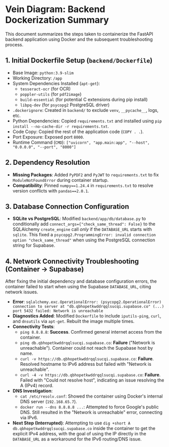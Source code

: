 # Vein Diagram: Backend Dockerization Summary

This document summarizes the steps taken to containerize the FastAPI backend application using Docker and the subsequent troubleshooting process.

## 1. Initial Dockerfile Setup (`backend/Dockerfile`)

-   Base Image: `python:3.9-slim`
-   Working Directory: `/app`
-   System Dependencies Installed (`apt-get`):
    -   `tesseract-ocr` (for OCR)
    -   `poppler-utils` (for `pdf2image`)
    -   `build-essential` (for potential C extensions during pip install)
    -   `libpq-dev` (for `psycopg2` PostgreSQL driver)
-   `.dockerignore`: Created in `backend/` to exclude `venv`, `__pycache__`, logs, etc.
-   Python Dependencies: Copied `requirements.txt` and installed using `pip install --no-cache-dir -r requirements.txt`.
-   Code Copy: Copied the rest of the application code (`COPY . .`).
-   Port Exposure: Exposed port `8000`.
-   Runtime Command (`CMD`): `["uvicorn", "app.main:app", "--host", "0.0.0.0", "--port", "8000"]`

## 2. Dependency Resolution

-   **Missing Packages**: Added `PyPDF2` and `PyJWT` to `requirements.txt` to fix `ModuleNotFoundError` during container startup.
-   **Compatibility**: Pinned `numpy==1.24.4` in `requirements.txt` to resolve version conflicts with `pandas==2.0.1`.

## 3. Database Connection Configuration

-   **SQLite vs PostgreSQL**: Modified `backend/app/db/database.py` to conditionally add `connect_args={"check_same_thread": False}` to the SQLAlchemy `create_engine` call *only* if the `DATABASE_URL` starts with `sqlite`. This fixed a `psycopg2.ProgrammingError: invalid connection option "check_same_thread"` when using the PostgreSQL connection string for Supabase.

## 4. Network Connectivity Troubleshooting (Container -> Supabase)

After fixing the initial dependency and database configuration errors, the container failed to start when using the Supabase `DATABASE_URL`, citing network issues.

-   **Error**: `sqlalchemy.exc.OperationalError: (psycopg2.OperationalError) connection to server at "db.qbhopetkwddrqqlsucqi.supabase.co" (...) port 5432 failed: Network is unreachable`
-   **Diagnostics Added**: Modified `Dockerfile` to include `iputils-ping`, `curl`, and `dnsutils` via `apt-get`. Rebuilt the image multiple times.
-   **Connectivity Tests**:
    -   `ping 8.8.8.8`: **Success**. Confirmed general internet access from the container.
    -   `ping db.qbhopetkwddrqqlsucqi.supabase.co`: **Failure** ("Network is unreachable"). Container could not reach the Supabase host by name.
    -   `curl -v https://db.qbhopetkwddrqqlsucqi.supabase.co`: **Failure**. Resolved hostname to IPv6 address but failed with "Network is unreachable".
    -   `curl -4 -v https://db.qbhopetkwddrqqlsucqi.supabase.co`: **Failure**. Failed with "Could not resolve host", indicating an issue resolving the A (IPv4) record.
-   **DNS Investigation**:
    -   `cat /etc/resolv.conf`: Showed the container using Docker's internal DNS server (`192.168.65.7`).
    -   `docker run --dns 8.8.8.8 ...`: Attempted to force Google's public DNS. Still resulted in the "Network is unreachable" error, connecting via IPv6.
-   **Next Step (Interrupted)**: Attempting to use `dig +short A db.qbhopetkwddrqqlsucqi.supabase.co` inside the container to get the explicit IPv4 address, with the goal of using the IP directly in the `DATABASE_URL` as a workaround for the IPv6 routing/DNS issue.
